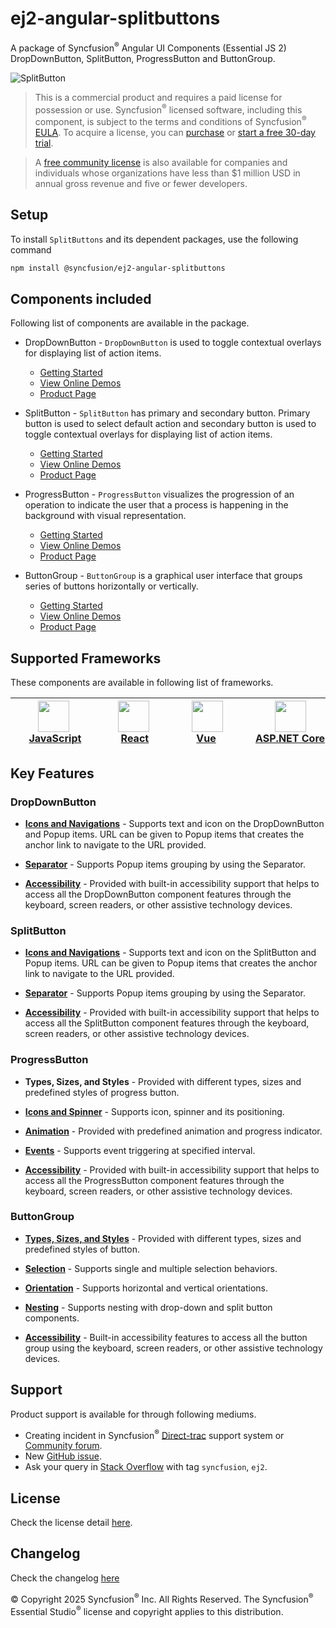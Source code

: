 # ej2-angular-splitbuttons

A package of Syncfusion<sup>®</sup> Angular UI Components (Essential JS 2) DropDownButton, SplitButton, ProgressButton and ButtonGroup.

![SplitButton](https://ej2.syncfusion.com/products/images/splitbutton/readme.gif)

> This is a commercial product and requires a paid license for possession or use. Syncfusion<sup>®</sup> licensed software, including this component, is subject to the terms and conditions of Syncfusion<sup>®</sup> [EULA](https://www.syncfusion.com/eula/es/). To acquire a license, you can [purchase](https://www.syncfusion.com/sales/products) or [start a free 30-day trial](https://www.syncfusion.com/account/manage-trials/start-trials).

> A [free community license](https://www.syncfusion.com/products/communitylicense) is also available for companies and individuals whose organizations have less than $1 million USD in annual gross revenue and five or fewer developers.

## Setup

To install `SplitButtons` and its dependent packages, use the following command

```sh
npm install @syncfusion/ej2-angular-splitbuttons
```

## Components included

Following list of components are available in the package.

* DropDownButton - `DropDownButton` is used to toggle contextual overlays for displaying list of action items.
    * [Getting Started](https://ej2.syncfusion.com/angular/documentation/drop-down-button/getting-started?utm_source=npm&utm_campaign=drop-down-button)
    * [View Online Demos](https://ej2.syncfusion.com/angular/demos/?utm_source=npm&utm_campaign=drop-down-button#/fluent2/button/dropdown-button)
    * [Product Page](https://www.syncfusion.com/angular-ui-components/dropdown-menu)

* SplitButton - `SplitButton` has primary and secondary button. Primary button is used to select default action and secondary button is used to toggle contextual overlays for displaying list of action items.
    * [Getting Started](https://ej2.syncfusion.com/angular/documentation/split-button/getting-started?utm_source=npm&utm_campaign=split-button)
    * [View Online Demos](https://ej2.syncfusion.com/angular/demos/?utm_source=npm&utm_campaign=split-button#/fluent2/button/split-button)
    * [Product Page](https://www.syncfusion.com/angular-ui-components/split-button)

* ProgressButton - `ProgressButton` visualizes the progression of an operation to indicate the user that a process is happening in the background with visual representation.
    * [Getting Started](https://ej2.syncfusion.com/angular/documentation/progress-button/getting-started?utm_source=npm&utm_campaign=progress-button)
    * [View Online Demos](https://ej2.syncfusion.com/angular/demos/?utm_source=npm&utm_campaign=progress-button#/fluent2/button/progress-button)
    * [Product Page](https://www.syncfusion.com/angular-ui-components/progress-button)

* ButtonGroup - `ButtonGroup` is a graphical user interface that groups series of buttons horizontally or vertically.
    * [Getting Started](https://ej2.syncfusion.com/angular/documentation/button-group/getting-started?utm_source=npm&utm_campaign=button-group)
    * [View Online Demos](https://ej2.syncfusion.com/angular/demos/?utm_source=npm&utm_campaign=button-group#/fluent2/button/button-group)
    * [Product Page](https://www.syncfusion.com/angular-ui-components/button-group)

## Supported Frameworks

These components are available in following list of frameworks.

| [<img src="https://ej2.syncfusion.com/github/images/js.svg" height="50" />](https://www.syncfusion.com/javascript-ui-controls?utm_medium=listing&utm_source=github)<br/>&nbsp;&nbsp;&nbsp;&nbsp;&nbsp;[JavaScript](https://www.syncfusion.com/javascript-ui-controls?utm_medium=listing&utm_source=github)&nbsp;&nbsp;&nbsp;&nbsp; | [<img src="https://ej2.syncfusion.com/github/images/react.svg"  height="50" />](https://www.syncfusion.com/react-components?utm_medium=listing&utm_source=github)<br/>&nbsp;&nbsp;&nbsp;&nbsp;&nbsp;&nbsp;&nbsp;[React](https://www.syncfusion.com/react-components?utm_medium=listing&utm_source=github)&nbsp;&nbsp;&nbsp;&nbsp;&nbsp;&nbsp; | [<img src="https://ej2.syncfusion.com/github/images/vue.svg" height="50" />](https://www.syncfusion.com/vue-components?utm_medium=listing&utm_source=github)<br/>&nbsp;&nbsp;&nbsp;&nbsp;&nbsp;&nbsp;&nbsp;&nbsp;[Vue](https://www.syncfusion.com/vue-components?utm_medium=listing&utm_source=github)&nbsp;&nbsp;&nbsp;&nbsp;&nbsp;&nbsp;&nbsp;&nbsp;&nbsp; | [<img src="https://ej2.syncfusion.com/github/images/netcore.svg" height="50" />](https://www.syncfusion.com/aspnet-core-ui-controls?utm_medium=listing&utm_source=github)<br/>&nbsp;&nbsp;[ASP.NET&nbsp;Core](https://www.syncfusion.com/aspnet-core-ui-controls?utm_medium=listing&utm_source=github)&nbsp;&nbsp; | [<img src="https://ej2.syncfusion.com/github/images/netmvc.svg" height="50" />](https://www.syncfusion.com/aspnet-mvc-ui-controls?utm_medium=listing&utm_source=github)<br/>&nbsp;&nbsp;[ASP.NET&nbsp;MVC](https://www.syncfusion.com/aspnet-mvc-ui-controls?utm_medium=listing&utm_source=github)&nbsp;&nbsp; | 
| :-----: | :-----: | :-----: | :-----: | :-----: |

## Key Features

### DropDownButton

* [**Icons and Navigations**](https://ej2.syncfusion.com/angular/documentation/drop-down-button/popup-items#icons) - Supports text and icon on the DropDownButton and Popup items. URL can be given to Popup items  that creates the anchor link to navigate to the URL provided.

* [**Separator**](https://ej2.syncfusion.com/angular/documentation/drop-down-button/popup-items#separator) - Supports Popup items grouping by using the Separator.

* [**Accessibility**](https://ej2.syncfusion.com/angular/documentation/drop-down-button/accessibility#accessibility) - Provided with built-in accessibility support that helps to access all the DropDownButton component features through the keyboard, screen readers, or other assistive technology devices.

### SplitButton

* [**Icons and Navigations**](https://ej2.syncfusion.com/angular/documentation/split-button/icons-and-separator#splitbutton-icons) - Supports text and icon on the SplitButton and Popup items. URL can be given to Popup items  that creates the anchor link to navigate to the URL provided.

* [**Separator**](https://ej2.syncfusion.com/angular/documentation/split-button/icons-and-separator#separator) - Supports Popup items grouping by using the Separator.

* [**Accessibility**](https://ej2.syncfusion.com/angular/documentation/split-button/accessibility#accessibility) - Provided with built-in accessibility support that helps to access all the SplitButton component features through the keyboard, screen readers, or other assistive technology devices.

### ProgressButton

* **Types, Sizes, and Styles** - Provided with different types, sizes and predefined styles of progress button.

* [**Icons and Spinner**](https://ej2.syncfusion.com/angular/documentation/progress-button/spinner-and-progress#spinner) - Supports icon, spinner and its positioning.

* [**Animation**](https://ej2.syncfusion.com/angular/documentation/progress-button/spinner-and-progress#content-animation) - Provided with predefined animation and progress indicator.

* [**Events**](https://ej2.syncfusion.com/angular/documentation/progress-button/spinner-and-progress#change-step-of-the-progressbutton) - Supports event triggering at specified interval.

* [**Accessibility**](https://ej2.syncfusion.com/angular/documentation/progress-button/accessibility#accessibility) - Provided with built-in accessibility support that helps to access all the ProgressButton component features through the keyboard, screen readers, or other assistive technology devices.

### ButtonGroup

* [**Types, Sizes, and Styles**](https://ej2.syncfusion.com/angular/documentation/button-group/types-and-styles#buttongroup-types) - Provided with different types, sizes and predefined styles of button.

* [**Selection**](https://ej2.syncfusion.com/angular/documentation/button-group/selection#selection) - Supports single and multiple selection behaviors.

* [**Orientation**](https://ej2.syncfusion.com/angular/documentation/button-group/getting-started#orientation) - Supports horizontal and vertical orientations.

* [**Nesting**](https://ej2.syncfusion.com/angular/documentation/button-group/selection#nesting) - Supports nesting with drop-down and split button components.

* [**Accessibility**](https://ej2.syncfusion.com/angular/documentation/button-group/accessibility#accessibility) - Built-in accessibility features to access all the button group using the keyboard, screen readers, or other assistive technology devices.

## Support

Product support is available for through following mediums.

* Creating incident in Syncfusion<sup>®</sup> [Direct-trac](https://www.syncfusion.com/support/directtrac/incidents?utm_source=npm&utm_campaign=split-button) support system or [Community forum](https://www.syncfusion.com/forums/angular-js2?utm_source=npm&utm_campaign=split-button).
* New [GitHub issue](https://github.com/syncfusion/ej2-angular-ui-components/issues/new).
* Ask your query in [Stack Overflow](https://stackoverflow.com/?utm_source=npm&utm_campaign=split-button) with tag `syncfusion`, `ej2`.

## License

Check the license detail [here](https://github.com/syncfusion/ej2-angular-ui-components/blob/master/license?utm_source=npm&utm_campaign=split-button).

## Changelog

Check the changelog [here](https://github.com/syncfusion/ej2-angular-ui-components/blob/master/components/splitbuttons/CHANGELOG.md?utm_source=npm&utm_campaign=split-button)

© Copyright 2025 Syncfusion<sup>®</sup> Inc. All Rights Reserved. The Syncfusion<sup>®</sup> Essential Studio<sup>®</sup> license and copyright applies to this distribution.